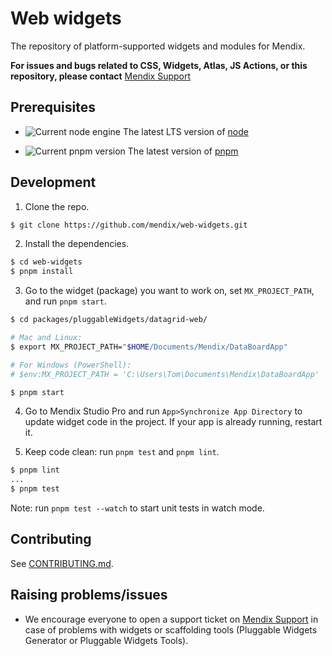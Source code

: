 # Web widgets

The repository of platform-supported widgets and modules for Mendix.

**For issues and bugs related to CSS, Widgets, Atlas, JS Actions, or this repository, please contact** [Mendix Support](https://support.mendix.com)

## Prerequisites

-   ![Current node engine](https://img.shields.io/badge/dynamic/json?url=https%3A%2F%2Fraw.githubusercontent.com%2Fmendix%2Fweb-widgets%2Fmain%2Fpackage.json&query=%24.engines.node&label=node&color=%23339933) The latest LTS version of [node](https://nodejs.org/en/download)

-   ![Current pnpm version](https://img.shields.io/badge/dynamic/json?url=https%3A%2F%2Fraw.githubusercontent.com%2Fmendix%2Fweb-widgets%2Fmain%2Fpackage.json&query=%24.engines.pnpm&label=pnpm&color=%23f69220) The latest version of [pnpm](https://pnpm.io/installation)

## Development

1. Clone the repo.

```sh
$ git clone https://github.com/mendix/web-widgets.git
```

2. Install the dependencies.

```sh
$ cd web-widgets
$ pnpm install
```

3. Go to the widget (package) you want to work on, set `MX_PROJECT_PATH`, and run `pnpm start`.

```sh
$ cd packages/pluggableWidgets/datagrid-web/

# Mac and Linux:
$ export MX_PROJECT_PATH="$HOME/Documents/Mendix/DataBoardApp"

# For Windows (PowerShell):
# $env:MX_PROJECT_PATH = 'C:\Users\Tom\Documents\Mendix\DataBoardApp'

$ pnpm start
```

4. Go to Mendix Studio Pro and run `App>Synchronize App Directory` to update widget code in the project. If your app is already running, restart it.

5. Keep code clean: run `pnpm test` and `pnpm lint`.

```sh
$ pnpm lint
...
$ pnpm test
```

Note: run `pnpm test --watch` to start unit tests in watch mode.

## Contributing

See [CONTRIBUTING.md](https://github.com/mendix/web-widgets/blob/main/CONTRIBUTING.md).

## Raising problems/issues

-   We encourage everyone to open a support ticket on [Mendix Support](https://support.mendix.com) in case of problems with widgets or scaffolding tools (Pluggable Widgets Generator or Pluggable Widgets Tools).
